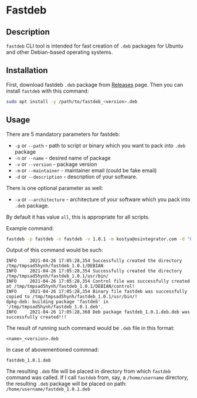 # Fastdeb
## Description
`fastdeb` CLI tool is intended for fast creation of `.deb` packages for Ubuntu and 
other Debian-based operating systems. 
## Installation
First, download fastdeb `.deb` package from [Releases](https://github.com/osintegrator/fastdeb/releases) page.
Then you can install `fastdeb` with this command:
```bash
sudo apt install -y /path/to/fastdeb_<version>.deb
``` 
## Usage
There are 5 mandatory parameters for fastdeb: 

- `-p` or `--path` - path to script or binary which you want to pack into `.deb` package
- `-n` or `--name` - desired name of package
- `-v` or `--version` - package version
- `-m` or `--maintainer` - maintainer email (could be fake email)
- `-d` or `--description` - description of your software.

There is one optional parameter as well:

- `-a` or `--architecture` - architecture of your software which you pack into `.deb` package. 

By default it has value `all`, this is appropriate for all scripts. 

Example command:
```bash
fastdeb -p fastdeb -n fastdeb -v 1.0.1 -m kostya@osintegrator.com -d "Fastdeb - CLI tool for deb packages creation"
```

Output of this command would be such:
```
INFO     2021-04-26 17:05:28,354 Successfully created the directory /tmp/tmpsad5hynh/fastdeb_1.0.1/DEBIAN
INFO     2021-04-26 17:05:28,354 Successfully created the directory /tmp/tmpsad5hynh/fastdeb_1.0.1/usr/bin/
INFO     2021-04-26 17:05:28,354 Control file was successfully created at /tmp/tmpsad5hynh/fastdeb_1.0.1/DEBIAN/control!
INFO     2021-04-26 17:05:28,354 Binary file fastdeb was successfully copied to /tmp/tmpsad5hynh/fastdeb_1.0.1/usr/bin/!
dpkg-deb: building package 'fastdeb' in '/tmp/tmpsad5hynh/fastdeb_1.0.1.deb'.
INFO     2021-04-26 17:05:28,368 Deb package fastdeb_1.0.1.deb.deb was successfully created!!!
```

The result of running such command would be `.deb` file in this format:
```
<name>_<version>.deb
```
In case of abovementioned commnad:
```
fastdeb_1.0.1.deb
```

The resulting `.deb` file will be placed in directory from which `fastdeb` command was called.
If I call `fastdeb` from, say, a `/home/username` directory, the resulting `.deb` package will be placed on path: 
`/home/username/fastdeb_1.0.1.deb`
